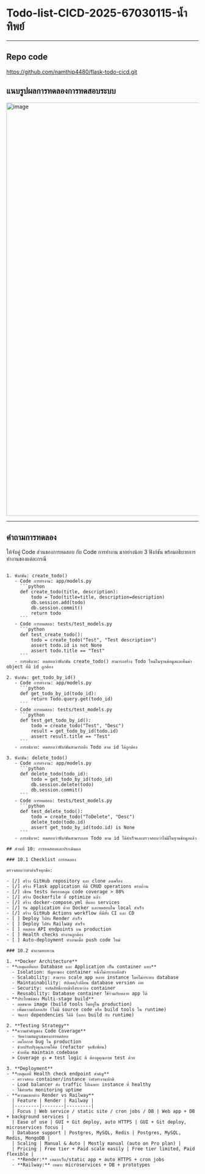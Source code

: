 # Todo-list-CICD-2025-67030115-น้ำทิพย์
---
## Repo code
https://github.com/namthip4480/flask-todo-cicd.git

## แนบรูปผลการทดลองการทดสอบระบบ
<img width="1920" height="1080" alt="image" src="https://github.com/user-attachments/assets/30e294da-0319-46f2-95d6-16a6465c9b28" />

---

## คำถามการทดลอง
ให้จับคู่ Code ส่วนของการทดสอบ กับ Code การทำงาน มาอย่างน้อย 3 ฟังก์ชัน พร้อมอธิบายการทำงานของแต่ละกรณี

```plaintext

1. ฟังก์ชัน: create_todo()
   - Code การทำงาน: app/models.py
     ```python
     def create_todo(title, description):
         todo = Todo(title=title, description=description)
         db.session.add(todo)
         db.session.commit()
         return todo
     ```
   - Code การทดสอบ: tests/test_models.py
     ```python
     def test_create_todo():
         todo = create_todo("Test", "Test description")
         assert todo.id is not None
         assert todo.title == "Test"
     ```
   - การอธิบาย: ทดสอบว่าฟังก์ชัน create_todo() สามารถสร้าง Todo ใหม่ในฐานข้อมูลและคืนค่า object ที่มี id ถูกต้อง

2. ฟังก์ชัน: get_todo_by_id()
   - Code การทำงาน: app/models.py
     ```python
     def get_todo_by_id(todo_id):
         return Todo.query.get(todo_id)
     ```
   - Code การทดสอบ: tests/test_models.py
     ```python
     def test_get_todo_by_id():
         todo = create_todo("Test", "Desc")
         result = get_todo_by_id(todo.id)
         assert result.title == "Test"
     ```
   - การอธิบาย: ทดสอบว่าฟังก์ชันสามารถดึง Todo ตาม id ได้ถูกต้อง

3. ฟังก์ชัน: delete_todo()
   - Code การทำงาน: app/models.py
     ```python
     def delete_todo(todo_id):
         todo = get_todo_by_id(todo_id)
         db.session.delete(todo)
         db.session.commit()
     ```
   - Code การทดสอบ: tests/test_models.py
     ```python
     def test_delete_todo():
         todo = create_todo("ToDelete", "Desc")
         delete_todo(todo.id)
         assert get_todo_by_id(todo.id) is None
     ```
   - การอธิบาย: ทดสอบว่าฟังก์ชันสามารถลบ Todo ตาม id ได้สำเร็จและตรวจสอบว่าไม่มีในฐานข้อมูลแล้ว

## ส่วนที่ 10: การทดสอบและประเมินผล

### 10.1 Checklist การทดลอง

ตรวจสอบว่าทำสำเร็จทุกข้อ:

- [/] สร้าง GitHub repository และ clone ลงเครื่อง
- [/] สร้าง Flask application ที่มี CRUD operations ครบถ้วน
- [/] เขียน tests ที่ครอบคลุม code coverage > 80%
- [/] สร้าง Dockerfile ที่ optimize แล้ว
- [/] สร้าง docker-compose.yml ที่แยก services
- [/] รัน application ด้วย Docker และทดสอบใน local สำเร็จ
- [/] สร้าง GitHub Actions workflow ที่มีทั้ง CI และ CD
- [ ] Deploy ไปยัง Render สำเร็จ
- [ ] Deploy ไปยัง Railway สำเร็จ
- [ ] ทดสอบ API endpoints บน production
- [ ] Health checks ทำงานถูกต้อง
- [ ] Auto-deployment ทำงานเมื่อ push code ใหม่

### 10.2 คำถามทบทวน

1. **Docker Architecture**
- **เหตุผลที่แยก Database และ Application เป็น container แยก**
  - Isolation: ปัญหาของ container หนึ่งไม่กระทบอีกตัว
  - Scalability: สามารถ scale app หลาย instance โดยไม่กระทบ database
  - Maintainability: อัปเดต/เปลี่ยน database version ง่าย
  - Security: จำกัดสิทธิ์การเข้าถึงระหว่าง container
  - Reusability: Database container ใช้ร่วมกับหลาย app ได้
- **ประโยชน์ของ Multi-stage build**
  - ลดขนาด image (build tools ไม่อยู่ใน production)
  - เพิ่มความปลอดภัย (ไม่มี source code หรือ build tools ใน runtime)
  - จัดการ dependencies ได้ดี (แยก build กับ runtime)

2. **Testing Strategy**
- **ความสำคัญของ Code Coverage**
  - วัดความสมบูรณ์ของการทดสอบ
  - ลดโอกาส bug ใน production
  - ช่วยปรับปรุงคุณภาพโค้ด (refactor จุดซับซ้อน)
  - ช่วยทีม maintain codebase
  > Coverage สูง ≠ test logic ดี ต้องดูคุณภาพ test ด้วย

3. **Deployment**
- **เหตุผลที่ Health check endpoint สำคัญ**
  - ตรวจสอบ container/instance ว่ายังทำงานปกติ
  - Load balancer ส่ง traffic ไปเฉพาะ instance ที่ healthy
  - ใช้สำหรับ monitoring uptime
- **ความแตกต่าง Render vs Railway**
  | Feature | Render | Railway |
  |---------|--------|---------|
  | Focus | Web service / static site / cron jobs / DB | Web app + DB + background services |
  | Ease of use | GUI + Git deploy, auto HTTPS | GUI + Git deploy, microservices focus |
  | Database support | Postgres, MySQL, Redis | Postgres, MySQL, Redis, MongoDB |
  | Scaling | Manual & Auto | Mostly manual (auto on Pro plan) |
  | Pricing | Free tier + Paid scale easily | Free tier limited, Paid flexible |
  - **Render:** เหมาะเว็บ/static app + auto HTTPS + cron jobs
  - **Railway:** เหมาะ microservices + DB + prototypes
